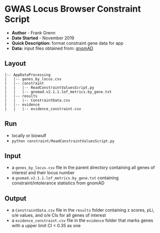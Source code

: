 # GWAS Locus Browser Constraint Script
- **Author** - Frank Grenn
- **Date Started** - November 2019
- **Quick Description:** format constraint gene data for app
- **Data:** 
input files obtained from: [gnomAD](https://gnomad.broadinstitute.org/downloads)

## Layout
```
|-- AppDataProcessing
|   |-- genes_by_locus.csv
|   |-- constraint
|   |   |-- ReadConstraintValuesScript.py
|   |   |-- gnomad.v2.1.1.lof_metrics.by_gene.txt
|   |-- results
|   |   |-- ConstraintData.csv
|   |-- evidence
|   |   |-- evidence_constraint.csv
```

## Run
* locally or biowulf 
* `python constraint/ReadConstraintValuesScript.py`

## Input
* a `genes_by_locus.csv` file in the parent directory containing all genes of interest and their locus number
* a `gnomad.v2.1.1.lof_metrics.by_gene.txt` containing constraint/intolerance statistics from gnomAD

## Output
* a `ConstraintData.csv` file in the `results` folder containing z scores, pLi, o/e values, and o/e CIs for all genes of interest
* a `evidence_constraint.csv` file in the `evidence` folder that marks genes with a upper limit CI < 0.35 as one